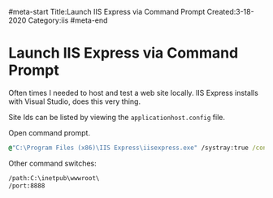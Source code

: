 #meta-start
Title:Launch IIS Express via Command Prompt
Created:3-18-2020
Category:iis
#meta-end
# Launch IIS Express via Command Prompt

Often times I needed to host and test a web site locally. IIS Express installs with Visual Studio, does this very thing.

Site Ids can be listed by viewing the `applicationhost.config` file.

Open command prompt.
```bat
@"C:\Program Files (x86)\IIS Express\iisexpress.exe" /systray:true /config:C:\Users\<USERPROFILE>\Documents\IISExpress\config\applicationhost.config /siteid:1
```

Other command switches:

```bat
/path:C:\inetpub\wwwroot\
/port:8888
```